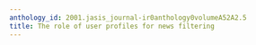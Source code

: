 ```yaml
---
anthology_id: 2001.jasis_journal-ir0anthology0volumeA52A2.5
title: The role of user profiles for news filtering
---
```

